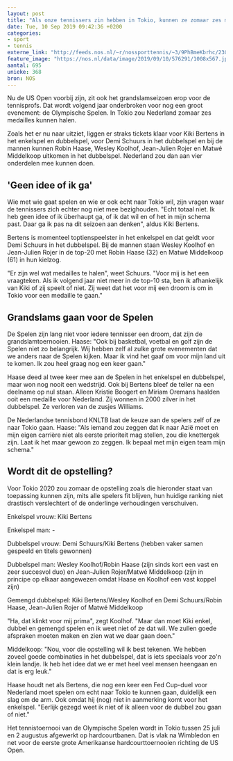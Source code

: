 ```yaml
---
layout: post
title: "Als onze tennissers zin hebben in Tokio, kunnen ze zomaar zes medailles halen"
date: Tue, 10 Sep 2019 09:42:36 +0200
categories: 
- sport 
- tennis 
externe_link: "http://feeds.nos.nl/~r/nossporttennis/~3/9PhBmeKbrhc/2301092"
feature_image: "https://nos.nl/data/image/2019/09/10/576291/1008x567.jpg"
aantal: 695
unieke: 368
bron: NOS
---
```


<p>Nu de US Open voorbij zijn, zit ook het grandslamseizoen erop voor de tennisprofs. Dat wordt volgend jaar onderbroken voor nog een groot evenement: de Olympische Spelen. In Tokio zou Nederland zomaar zes medailles kunnen halen.</p>
<p>Zoals het er nu naar uitziet, liggen er straks tickets klaar voor Kiki Bertens in het enkelspel en dubbelspel, voor Demi Schuurs in het dubbelspel en bij de mannen kunnen Robin Haase, Wesley Koolhof, Jean-Julien Rojer en Matwé Middelkoop uitkomen in het dubbelspel. Nederland zou dan aan vier onderdelen mee kunnen doen.</p>
<h2>'Geen idee of ik ga'</h2>
<p>Wie met wie gaat spelen en wie er ook echt naar Tokio wil, zijn vragen waar de tennissers zich echter nog niet mee bezighouden. "Echt totaal niet. Ik heb geen idee of ik überhaupt ga, of ik dat wil en of het in mijn schema past. Daar ga ik pas na dit seizoen aan denken", aldus Kiki Bertens.</p>
<p>Bertens is momenteel toptienspeelster in het enkelspel en dat geldt voor Demi Schuurs in het dubbelspel. Bij de mannen staan Wesley Koolhof en Jean-Julien Rojer in de top-20 met Robin Haase (32) en Matwé Middelkoop (61) in hun kielzog.</p>
<p>"Er zijn wel wat medailles te halen", weet Schuurs. "Voor mij is het een vraagteken. Als ik volgend jaar niet meer in de top-10 sta, ben ik afhankelijk van Kiki of zij speelt of niet. Zij weet dat het voor mij een droom is om in Tokio voor een medaille te gaan."</p>
<h2>Grandslams gaan voor de Spelen</h2>
<p>De Spelen zijn lang niet voor iedere tennisser een droom, dat zijn de grandslamtoernooien. Haase: "Ook bij basketbal, voetbal en golf zijn de Spelen niet zo belangrijk. Wij hebben zelf al zulke grote evenementen dat we anders naar de Spelen kijken. Maar ik vind het gaaf om voor mijn land uit te komen. Ik zou heel graag nog een keer gaan."</p>
<p>Haase deed al twee keer mee aan de Spelen in het enkelspel en dubbelspel, maar won nog nooit een wedstrijd. Ook bij Bertens bleef de teller na een deelname op nul staan. Alleen Kristie Boogert en Miriam Oremans haalden ooit een medaille voor Nederland. Zij wonnen in 2000 zilver in het dubbelspel. Ze verloren van de zusjes Williams.</p>
<p>De Nederlandse tennisbond KNLTB laat de keuze aan de spelers zelf of ze naar Tokio gaan. Haase: "Als iemand zou zeggen dat ik naar Azië moet en mijn eigen carrière niet als eerste prioriteit mag stellen, zou die knettergek zijn. Laat ik het maar gewoon zo zeggen. Ik bepaal met mijn eigen team mijn schema."</p>
<h2>Wordt dit de opstelling?</h2>
<p>Voor Tokio 2020 zou zomaar de opstelling zoals die hieronder staat van toepassing kunnen zijn, mits alle spelers fit blijven, hun huidige ranking niet drastisch verslechtert of de onderlinge verhoudingen verschuiven.</p>
<p>Enkelspel vrouw: Kiki Bertens</p>
<p>Enkelspel man: -</p>
<p>Dubbelspel vrouw: Demi Schuurs/Kiki Bertens (hebben vaker samen gespeeld en titels gewonnen)</p>
<p>Dubbelspel man: Wesley Koolhof/Robin Haase (zijn sinds kort een vast en zeer succesvol duo) en Jean-Julien Rojer/Matwé Middelkoop (zijn in principe op elkaar aangewezen omdat Haase en Koolhof een vast koppel zijn)</p>
<p>Gemengd dubbelspel: Kiki Bertens/Wesley Koolhof en Demi Schuurs/Robin Haase, Jean-Julien Rojer of Matwé Middelkoop</p>
<p>"Ha, dat klinkt voor mij prima", zegt Koolhof. "Maar dan moet Kiki enkel, dubbel en gemengd spelen en ik weet niet of ze dat wil. We zullen goede afspraken moeten maken en zien wat we daar gaan doen."</p>
<p>Middelkoop: "Nou, voor die opstelling wil ik best tekenen. We hebben zoveel goede combinaties in het dubbelspel, dat is iets speciaals voor zo'n klein landje. Ik heb het idee dat we er met heel veel mensen heengaan en dat is erg leuk."</p>
<p>Haase houdt net als Bertens, die nog een keer een Fed Cup-duel voor Nederland moet spelen om echt naar Tokio te kunnen gaan, duidelijk een slag om de arm. Ook omdat hij (nog) niet in aanmerking komt voor het enkelspel. "Eerlijk gezegd weet ik niet of ik alleen voor de dubbel zou gaan of niet."</p>
<p>Het tennistoernooi van de Olympische Spelen wordt in Tokio tussen 25 juli en 2 augustus afgewerkt op hardcourtbanen. Dat is vlak na Wimbledon en net voor de eerste grote Amerikaanse hardcourttoernooien richting de US Open.</p><img src="http://feeds.feedburner.com/~r/nossporttennis/~4/9PhBmeKbrhc" height="1" width="1" alt=""/>

